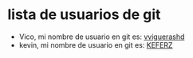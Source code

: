 # lista de usuarios de git

- Vico, mi nombre de usuario en git es: [vviguerashd](https://github.com/vviguerashd)
- kevin, mi nombre de usuario en git es: [KEFERZ](https://github.com/KEFERZ)
